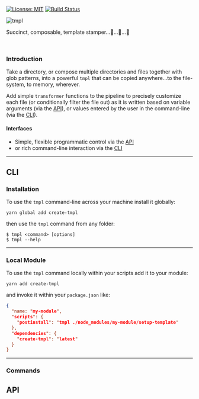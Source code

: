 [![License: MIT](https://img.shields.io/badge/License-MIT-green.svg)](https://opensource.org/licenses/MIT)
[![Build Status](https://travis-ci.org/philcockfield/create-tmpl.svg?branch=master)](https://travis-ci.org/philcockfield/create-tmpl)

![tmpl](https://user-images.githubusercontent.com/185555/51378810-daa55200-1b72-11e9-9658-275929147ee9.png)

Succinct, composable, template stamper...🤖...🤖...🤖

<p>&nbsp;</p>

### Introduction
Take a directory, or compose multiple directories and files together with glob patterns, into a powerful `tmpl` that can be copied anywhere...to the file-system, to memory, wherever.

Add simple `transformer` functions to the pipeline to precisely customize each file (or conditionally filter the file out) as it is written based on variable arguments (via the [API](#API)), or values entered by the user in the command-line (via the [CLI](#CLI)).

#### Interfaces

- Simple, flexible programmatic control via the [API](#API)
- or rich command-line interaction via the [CLI](#CLI)

---


## CLI

### Installation
To use the `tmpl` command-line across your machine install it globally:

```
yarn global add create-tmpl
```

then use the `tmpl` command from any folder:

```
$ tmpl <command> [options]
$ tmpl --help
```


---

### Local Module
To use the `tmpl` command locally within your scripts add it to your module:

```
yarn add create-tmpl
```

and invoke it within your `package.json` like:

```json
{
  "name: "my-module",
  "scripts": {
    "postinstall": "tmpl ./node_modules/my-module/setup-template"
  },
  "dependencies": {
    "create-tmpl": "latest"
  }
}
```

---

### Commands


## API

